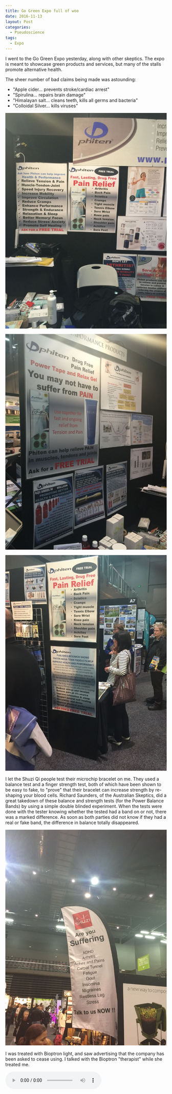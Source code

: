 ```yaml
---
title: Go Green Expo full of woo
date: 2016-11-13
layout: Post
categories:
  - Pseudoscience
tags:
  - Expo
---
```


I went to the Go Green Expo yesterday, along with other skeptics. The expo is meant to showcase green products and services, but many of the stalls promote alternative health.

<!-- more -->

The sheer number of bad claims being made was astounding:

- "Apple cider... prevents stroke/cardiac arrest"
- "Spirulina... repairs brain damage"
- "Himalayan salt... cleans teeth, kills all germs and bacteria"
- "Colloidal Silver... kills viruses"

![Phiten](./IMG_9812.jpg)

![Phiten](./IMG_9813.jpg)

![Phiten](./IMG_9814.jpg)

I let the Shuzi Qi people test their microchip bracelet on me. They used a balance test and a finger strength test, both of which have been shown to be easy to fake, to "prove" that their bracelet can increase strength by re-shaping your blood cells. Richard Saunders, of the Australian Skeptics, did a great takedown of these balance and strength tests (for the Power Balance Bands) by using a simple double blinded experiment. When the tests were done with the tester knowing whether the tested had a band on or not, there was a marked difference. As soon as both parties did not know if they had a real or fake band, the difference in balance totally disappeared.

![Shuzi](./IMG_9815.jpg)

I was treated with Bioptron light, and saw advertising that the company has been asked to cease using. I talked with the Bioptron "therapist" while she treated me.

<audio controls src="/media/audio/skepticism/Bioptron-HealingLight.mp3" />

<audio controls src="/media/audio/skepticism/Bioptron-PremBabies.mp3" />

![Bioptron](./IMG_9816.jpg)

![Bioptron](./IMG_9817.jpg)

![Bioptron](./IMG_9819.jpg)

I talked with a herbalist who said that plants are designed by god to contain compounds that treat the side effects they cause when they are used to treat medical conditions. He also told me that his plan was to sell enough of his product so that he could afford to run a clinical trial to prove that it works - it obviously escaped him that it's horribly unethical to sell medicines before you've proved that they work.

Overall, the event was full of crazy!

![Exceptional Health](./IMG_9820.jpg)

![Exceptional Health](./IMG_9822.jpg)

![Organic](./IMG_9823.jpg)

![Pest](./IMG_9824.jpg)

I talked to the organisers last year, and they removed a couple of bad adverts, but they don't seem to be willing to stem the tide. We submitted four ASA complaints about this year's stallholders before the event had even started, and we now have a lot more material available to submit many more complaints - both photos and flyers.

